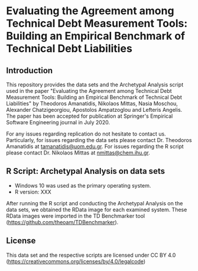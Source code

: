 # Evaluating the Agreement among Technical Debt Measurement Tools: Building an Empirical Benchmark of Technical Debt Liabilities

## Introduction

This repository provides the data sets and the Archetypal Analysis script used in the paper "Evaluating the Agreement among Technical Debt Measurement Tools: Building an Empirical Benchmark of Technical Debt Liabilities" by Theodoros Amanatidis, Nikolaos Mittas, Nasia Moschou, Alexander Chatzigeorgiou, Apostolos Ampatzoglou and Lefteris Angelis.
The paper has been accepted for publication at Springer's Empirical Software Engineering journal in July 2020.

For any issues regarding replication do not hesitate to contact us. Particularly, for issues regarding the data sets please contact Dr. Theodoros Amanatidis at <tamanatidis@uom.edu.gr>. For issues regarding the R script please contact Dr. Nikolaos Mittas at <nmittas@chem.ihu.gr>.

## R Script: Archetypal Analysis on data sets

- Windows 10 was used as the primary operating system.
- R version: XXX

After running the R script and conducting the Archetypal Analysis on the data sets, we obtained the RData image for each examined system.
These RData images were imported in the TD Benchmarker tool (<https://github.com/theoam/TDBenchmarker>).

## License

This data set and the respective scripts are licensed under CC BY 4.0 (https://creativecommons.org/licenses/by/4.0/legalcode)
